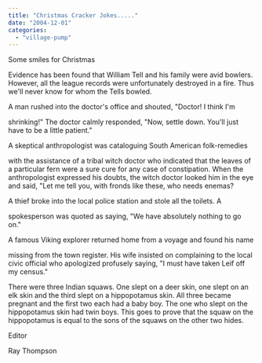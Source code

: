 ```yaml
---
title: "Christmas Cracker Jokes....."
date: "2004-12-01"
categories: 
  - "village-pump"
---
```


Some smiles for Christmas

Evidence has been found that William Tell and his family were avid bowlers. However, all the league records were unfortunately destroyed in a fire. Thus we'll never know for whom the Tells bowled.

A man rushed into the doctor's office and shouted, "Doctor! I think I'm

shrinking!" The doctor calmly responded, "Now, settle down. You'll just have to be a little patient."

A skeptical anthropologist was cataloguing South American folk-remedies

with the assistance of a tribal witch doctor who indicated that the leaves of a particular fern were a sure cure for any case of constipation. When the anthropologist expressed his doubts, the witch doctor looked him in the eye and said, "Let me tell you, with fronds like these, who needs enemas?

A thief broke into the local police station and stole all the toilets. A

spokesperson was quoted as saying, "We have absolutely nothing to go on."

A famous Viking explorer returned home from a voyage and found his name

missing from the town register. His wife insisted on complaining to the local civic official who apologized profusely saying, "I must have taken Leif off my census."

There were three Indian squaws. One slept on a deer skin, one slept on an elk skin and the third slept on a hippopotamus skin. All three became pregnant and the first two each had a baby boy. The one who slept on the hippopotamus skin had twin boys. This goes to prove that the squaw on the hippopotamus is equal to the sons of the squaws on the other two hides.

Editor

Ray Thompson

